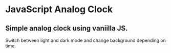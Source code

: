 # JavaScript Analog Clock
## Simple analog clock using vaniilla JS.
Switch between light and dark mode and change background depending on time.
